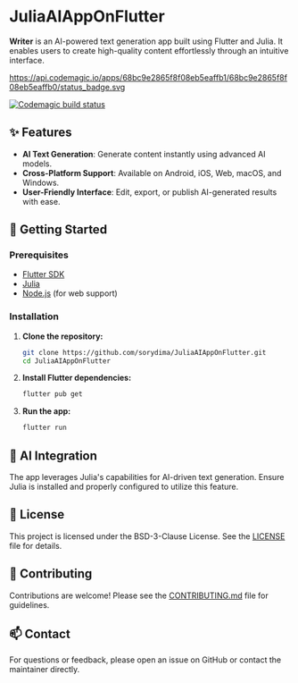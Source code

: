 # JuliaAIAppOnFlutter

**Writer** is an AI-powered text generation app built using Flutter and Julia. It enables users to create high-quality content effortlessly through an intuitive interface.

https://api.codemagic.io/apps/68bc9e2865f8f08eb5eaffb1/68bc9e2865f8f08eb5eaffb0/status_badge.svg

[![Codemagic build status](https://api.codemagic.io/apps/68bc9e2865f8f08eb5eaffb1/68bc9e2865f8f08eb5eaffb0/status_badge.svg)](https://codemagic.io/app/68bc9e2865f8f08eb5eaffb1/68bc9e2865f8f08eb5eaffb0/latest_build)

## ✨ Features

- **AI Text Generation**: Generate content instantly using advanced AI models.
- **Cross-Platform Support**: Available on Android, iOS, Web, macOS, and Windows.
- **User-Friendly Interface**: Edit, export, or publish AI-generated results with ease.

## 🚀 Getting Started

### Prerequisites

- [Flutter SDK](https://flutter.dev/docs/get-started/install)
- [Julia](https://julialang.org/downloads/)
- [Node.js](https://nodejs.org/) (for web support)

### Installation

1. **Clone the repository:**

   ```bash
   git clone https://github.com/sorydima/JuliaAIAppOnFlutter.git
   cd JuliaAIAppOnFlutter
   ```

2. **Install Flutter dependencies:**

   ```bash
   flutter pub get
   ```

3. **Run the app:**

   ```bash
   flutter run
   ```

## 🧠 AI Integration

The app leverages Julia's capabilities for AI-driven text generation. Ensure Julia is installed and properly configured to utilize this feature.

## 📄 License

This project is licensed under the BSD-3-Clause License. See the [LICENSE](LICENSE) file for details.

## 🤝 Contributing

Contributions are welcome! Please see the [CONTRIBUTING.md](CONTRIBUTING.md) file for guidelines.

## 📫 Contact

For questions or feedback, please open an issue on GitHub or contact the maintainer directly.
